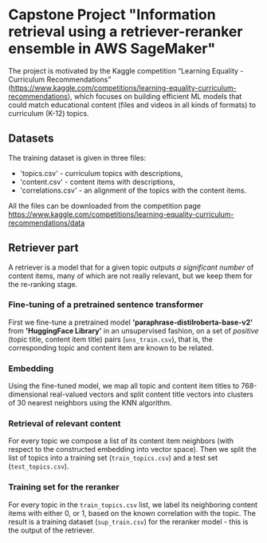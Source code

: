 # Capstone Project "Information retrieval using a retriever-reranker ensemble in AWS SageMaker"

The project is motivated by the Kaggle competition “Learning Equality - Curriculum Recommendations” (https://www.kaggle.com/competitions/learning-equality-curriculum-recommendations), which focuses on building efficient ML models that could match educational content (files and videos in all kinds of formats) to curriculum (K-12) topics.

## Datasets

The training dataset is given in three files:
 
 - 'topics.csv' - curriculum topics with descriptions,
- 'content.csv' - content items with descriptions,
- 'correlations.csv' - an alignment of the topics with the content items.

All the files can be downloaded from the competition page https://www.kaggle.com/competitions/learning-equality-curriculum-recommendations/data

## Retriever part

A retriever is a model that for a given topic outputs *a significant number* of content items, many of which are not really relevant, but we keep them for the re-ranking stage.

### Fine-tuning of a pretrained sentence transformer

First we fine-tune a pretrained model **'paraphrase-distilroberta-base-v2'** from **'HuggingFace Library'** in an unsupervised fashion, on a set of *positive* (topic title, content item title) pairs (`uns_train.csv`), that is, the corresponding topic and content item are known to be related.

### Embedding

Using the fine-tuned model, we map all topic and content item titles to 768-dimensional real-valued vectors and split content title vectors into clusters of 30 nearest neighbors using the KNN algorithm.

### Retrieval of relevant content

For every topic we compose a list of its content item neighbors (with respect to the constructed embedding into vector space). Then we split the list of topics into a training set (`train_topics.csv`) and a test set (`test_topics.csv`).

### Training set for the reranker

For every topic in the `train_topics.csv` list, we label its neighboring content items with either 0, or 1, based on the known correlation with the topic. The result is a training dataset (`sup_train.csv`) for the reranker model - this is the output of the retriever.
